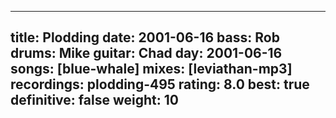 
---
title: Plodding
date: 2001-06-16
bass:	Rob
drums:	Mike
guitar:	Chad
day: 2001-06-16
songs: [blue-whale]
mixes: [leviathan-mp3]
recordings: plodding-495
rating: 8.0
best: true
definitive: false
weight: 10
---
